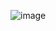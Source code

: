 ![image](https://user-images.githubusercontent.com/94268410/144353554-118ca3ff-ad1c-48f4-bc14-91e99d4fbb2e.png)

